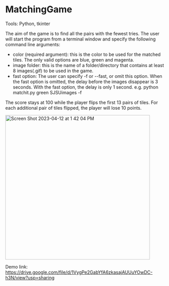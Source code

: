 # MatchingGame

Tools: Python, tkinter

The aim of the game is to find all the pairs with the fewest tries.
The user will start the program from a terminal window and specify the following command line arguments:
- color (required argument):  this is the color to be used for the matched tiles.  The only valid options are blue, green and magenta.
- image folder:  this is the name of a folder/directory that contains at least 8 images(.gif) to be used in the game. 
- fast option: The user can specify -f or --fast, or omit this option.  When the fast option is omitted, the delay before the images disappear is 3 seconds.  With the fast option, the delay is only 1 second.
e.g. python matchit.py green SJSUimages -f 

The score stays at 100 while the player flips the first 13 pairs of tiles.  For each additional pair of tiles flipped, the player will lose 10 points.

<img width="451" alt="Screen Shot 2023-04-12 at 1 42 04 PM" src="https://user-images.githubusercontent.com/71808318/231580004-f733f991-a082-4b36-8f49-88b5a8344303.png">

Demo link: https://drive.google.com/file/d/1VygPe2GabYfA6zkasajAUUuYOwDC-h3N/view?usp=sharing
